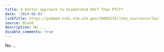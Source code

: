 ```yaml
---
title: A better approach to mismatched HSCT than PTCY?
date: '2024-08-01'
linkTitle: https://pubmed.ncbi.nlm.nih.gov/39088235/?utm_source=curl&utm_medium=rss&utm_campaign=journals&utm_content=7603509&fc=None&ff=20240801181900&v=2.18.0.post9+e462414
source: Blood
description: No ...
disable_comments: true
---
```

No ...